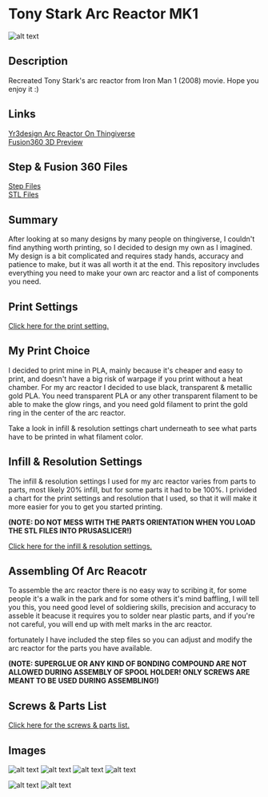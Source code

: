 # Tony Stark Arc Reactor MK1

![alt text](https://github.com/ProgramFreakHD/Ark-reactor/blob/main/Pictures/Real%20Life%20Pictures/Arc%20reactor%20front%20with%20name.png)

## Description

Recreated Tony Stark's arc reactor from Iron Man 1 (2008) movie. Hope you enjoy it :)

## Links


[Yr3design Arc Reactor On Thingiverse](https://www.thingiverse.com/thing:2854850)\
[Fusion360 3D Preview](https://gmail306847.autodesk360.com/g/shares/SH56a43QTfd62c1cd968932302d8338467dc)

## Step & Fusion 360 Files

[Step Files](https://github.com/ProgramFreakHD/Ark-reactor/tree/main/Arc%20Reactor%20MK1%20STEP%20Files)\
[STL Files](https://github.com/ProgramFreakHD/Ark-reactor/tree/main/Ark%20Reactor%20MK1%20STL%20Files)

## Summary

After looking at so many designs by many people on thingiverse, I couldn't find anything worth printing, so I decided to design my own as I imagined. My design is a bit complicated and requires stady hands, accuracy and patience to make, but it was all worth it at the end. This repository invcludes everything you need to make your own arc reactor and a list of components you need.

## Print Settings

[Click here for the print setting.](https://github.com/ProgramFreakHD/Ark-reactor/blob/main/Configs/Print%20Settings.md)

## My Print Choice

I decided to print mine in PLA, mainly because it's cheaper and easy to print, and doesn't have a big risk of warpage if you print without a heat chamber. For my arc reactor I decided to use black, transparent & metallic gold PLA. You need transparent PLA or any other transparent filament to be able to make the glow rings, and you need gold filament to print the gold ring in the center of the arc reactor.

Take a look in infill & resolution settings chart underneath to see what parts have to be printed in what filament color.

## Infill & Resolution Settings

The infill & resolution settings I used for my arc reactor varies from parts to parts, most likely 20% infill, but for some parts it had to be 100%. I privided a chart for the print settings and resolution that I used, so that it will make it more easier for you to get you started printing.

**(NOTE: DO NOT MESS WITH THE PARTS ORIENTATION WHEN YOU LOAD THE STL FILES INTO PRUSASLICER!)**

[Click here for the infill & resolution settings.](https://github.com/ProgramFreakHD/Ark-reactor/blob/main/Configs/Infill%20%26%20Resolution%20Settings.md)

## Assembling Of Arc Reacotr

To assemble the arc reactor there is no easy way to scribing it, for some people it's a walk in the park and for some others it's mind baffling, I will tell you this, you need good level of soldiering skills, precision and accuracy to asseble it beacuse it requires you to solder near plastic parts, and if you're not careful, you will end up with melt marks in the arc reactor.

fortunately I have included the step files so you can adjust and modify the arc reactor for the parts you have available. 

**(NOTE: SUPERGLUE OR ANY KIND OF BONDING COMPOUND ARE NOT ALLOWED DURING ASSEMBLY OF SPOOL HOLDER! ONLY SCREWS ARE MEANT TO BE USED DURING ASSEMBLING!)**

## Screws & Parts List

[Click here for the screws & parts list.](https://github.com/ProgramFreakHD/Ark-reactor/blob/main/Configs/Parts%20list.md)

## Images

![alt text](https://github.com/ProgramFreakHD/Ark-reactor/blob/main/Pictures/Real%20Life%20Pictures/Arc%20reactor%20back%20with%20name.png)
![alt text](https://github.com/ProgramFreakHD/Ark-reactor/blob/main/Pictures/Miscellaneous/Arc%20Reactor%20MK1%20Drawing%20v1.png)
![alt text](https://github.com/ProgramFreakHD/Ark-reactor/blob/main/Pictures/Fusion%20360%20Pictures/Transparant%20Background/Fusion360_LcQDyRcJho.png)
![alt text](https://github.com/ProgramFreakHD/Ark-reactor/blob/main/Pictures/Fusion%20360%20Pictures/Transparant%20Background/Fusion360_ZKFOaQVNEt.png)

![alt text](https://github.com/ProgramFreakHD/Ark-reactor/blob/main/Pictures/Fusion%20360%20Pictures/Transparant%20Background/Fusion360_fTGEq8NfNz.png)
![alt text](https://github.com/ProgramFreakHD/Ark-reactor/blob/main/Pictures/Fusion%20360%20Pictures/Transparant%20Background/Fusion360_5GGEXJa134.png)
